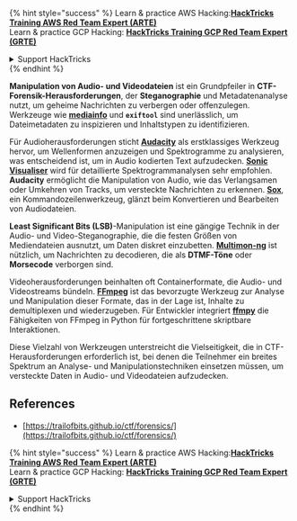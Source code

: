 {% hint style="success" %}
Learn & practice AWS Hacking:<img src="/.gitbook/assets/arte.png" alt="" data-size="line">[**HackTricks Training AWS Red Team Expert (ARTE)**](https://training.hacktricks.xyz/courses/arte)<img src="/.gitbook/assets/arte.png" alt="" data-size="line">\
Learn & practice GCP Hacking: <img src="/.gitbook/assets/grte.png" alt="" data-size="line">[**HackTricks Training GCP Red Team Expert (GRTE)**<img src="/.gitbook/assets/grte.png" alt="" data-size="line">](https://training.hacktricks.xyz/courses/grte)

<details>

<summary>Support HackTricks</summary>

* Check the [**subscription plans**](https://github.com/sponsors/carlospolop)!
* **Join the** 💬 [**Discord group**](https://discord.gg/hRep4RUj7f) or the [**telegram group**](https://t.me/peass) or **follow** us on **Twitter** 🐦 [**@hacktricks\_live**](https://twitter.com/hacktricks\_live)**.**
* **Share hacking tricks by submitting PRs to the** [**HackTricks**](https://github.com/carlospolop/hacktricks) and [**HackTricks Cloud**](https://github.com/carlospolop/hacktricks-cloud) github repos.

</details>
{% endhint %}

**Manipulation von Audio- und Videodateien** ist ein Grundpfeiler in **CTF-Forensik-Herausforderungen**, der **Steganographie** und Metadatenanalyse nutzt, um geheime Nachrichten zu verbergen oder offenzulegen. Werkzeuge wie **[mediainfo](https://mediaarea.net/en/MediaInfo)** und **`exiftool`** sind unerlässlich, um Dateimetadaten zu inspizieren und Inhaltstypen zu identifizieren.

Für Audioherausforderungen sticht **[Audacity](http://www.audacityteam.org/)** als erstklassiges Werkzeug hervor, um Wellenformen anzuzeigen und Spektrogramme zu analysieren, was entscheidend ist, um in Audio kodierten Text aufzudecken. **[Sonic Visualiser](http://www.sonicvisualiser.org/)** wird für detaillierte Spektrogrammanalysen sehr empfohlen. **Audacity** ermöglicht die Manipulation von Audio, wie das Verlangsamen oder Umkehren von Tracks, um versteckte Nachrichten zu erkennen. **[Sox](http://sox.sourceforge.net/)**, ein Kommandozeilenwerkzeug, glänzt beim Konvertieren und Bearbeiten von Audiodateien.

**Least Significant Bits (LSB)**-Manipulation ist eine gängige Technik in der Audio- und Video-Steganographie, die die festen Größen von Mediendateien ausnutzt, um Daten diskret einzubetten. **[Multimon-ng](http://tools.kali.org/wireless-attacks/multimon-ng)** ist nützlich, um Nachrichten zu decodieren, die als **DTMF-Töne** oder **Morsecode** verborgen sind.

Videoherausforderungen beinhalten oft Containerformate, die Audio- und Videostreams bündeln. **[FFmpeg](http://ffmpeg.org/)** ist das bevorzugte Werkzeug zur Analyse und Manipulation dieser Formate, das in der Lage ist, Inhalte zu demultiplexen und wiederzugeben. Für Entwickler integriert **[ffmpy](http://ffmpy.readthedocs.io/en/latest/examples.html)** die Fähigkeiten von FFmpeg in Python für fortgeschrittene skriptbare Interaktionen.

Diese Vielzahl von Werkzeugen unterstreicht die Vielseitigkeit, die in CTF-Herausforderungen erforderlich ist, bei denen die Teilnehmer ein breites Spektrum an Analyse- und Manipulationstechniken einsetzen müssen, um versteckte Daten in Audio- und Videodateien aufzudecken.

## References
* [https://trailofbits.github.io/ctf/forensics/](https://trailofbits.github.io/ctf/forensics/)


{% hint style="success" %}
Learn & practice AWS Hacking:<img src="/.gitbook/assets/arte.png" alt="" data-size="line">[**HackTricks Training AWS Red Team Expert (ARTE)**](https://training.hacktricks.xyz/courses/arte)<img src="/.gitbook/assets/arte.png" alt="" data-size="line">\
Learn & practice GCP Hacking: <img src="/.gitbook/assets/grte.png" alt="" data-size="line">[**HackTricks Training GCP Red Team Expert (GRTE)**<img src="/.gitbook/assets/grte.png" alt="" data-size="line">](https://training.hacktricks.xyz/courses/grte)

<details>

<summary>Support HackTricks</summary>

* Check the [**subscription plans**](https://github.com/sponsors/carlospolop)!
* **Join the** 💬 [**Discord group**](https://discord.gg/hRep4RUj7f) or the [**telegram group**](https://t.me/peass) or **follow** us on **Twitter** 🐦 [**@hacktricks\_live**](https://twitter.com/hacktricks\_live)**.**
* **Share hacking tricks by submitting PRs to the** [**HackTricks**](https://github.com/carlospolop/hacktricks) and [**HackTricks Cloud**](https://github.com/carlospolop/hacktricks-cloud) github repos.

</details>
{% endhint %}
